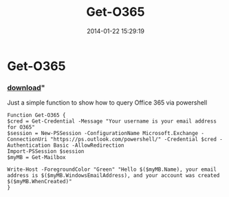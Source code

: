 ﻿---
pid:            4831
parent:         0
children:       
poster:         Jeremy D Pavleck
title:          Get-O365
date:           2014-01-22 15:29:19
format:         posh
---

# Get-O365

### [download](4831.ps1)"

Just a simple function to show how to query Office 365 via powershell	

```posh
Function Get-O365 {
$cred = Get-Credential -Message "Your username is your email address for O365"
$session = New-PSSession -ConfigurationName Microsoft.Exchange -ConnectionUri "https://ps.outlook.com/powershell/" -Credential $cred -Authentication Basic -AllowRedirection
Import-PSSession $session
$myMB = Get-Mailbox

Write-Host -ForegroundColor "Green" "Hello $($myMB.Name), your email address is $($myMB.WindowsEmailAddress), and your account was created $($myMB.WhenCreated)"
}
```
